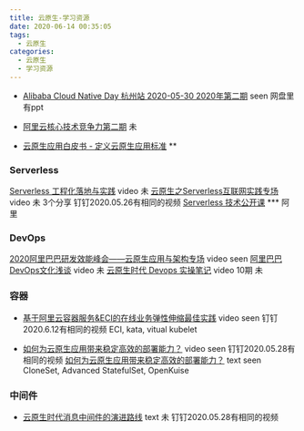 ```yaml
---
title: 云原生-学习资源
date: 2020-06-14 00:35:05
tags:
  - 云原生
categories:
  - 云原生
  - 学习资源
---
```


<p></p>
<!-- more -->



+ [Alibaba Cloud Native Day 杭州站 2020-05-30 2020年第二期](https://yq.aliyun.com/live/2831) seen  网盘里有ppt

+ [阿里云核心技术竞争力第二期](https://edu.csdn.net/course/play/29034/407143?spm=1002.2009.3001.4024) 未

+ [云原生应用白皮书 - 定义云原生应用标准](https://jimmysong.io/guide-to-cloud-native-app/)  **

### Serverless
[Serverless 工程化落地与实践](https://yq.aliyun.com/articles/744370)  video 未 
[云原生之Serverless互联网实践专场](https://www.bilibili.com/video/av925967133) video 未  3个分享 钉钉2020.05.26有相同的视频
[Serverless 技术公开课](https://developer.aliyun.com/learning/roadmap/serverless)   *** 阿里


### DevOps
[2020阿里巴巴研发效能峰会——云原生应用与架构专场](https://developer.aliyun.com/live/2730) video seen
[阿里巴巴DevOps文化浅谈](https://yq.aliyun.com/live/2499) video  未
[云原生时代 Devops 实操笔记](https://yq.aliyun.com/articles/744373) video  10期 未

### 容器
+ [基于阿里云容器服务&ECI的在线业务弹性伸缩最佳实践](https://www.bilibili.com/video/BV1qt4y1C74P) video seen 钉钉2020.6.12有相同的视频
ECI, kata, vitual kubelet

+ [如何为云原生应用带来稳定高效的部署能力？](https://www.bilibili.com/video/BV1mK4y1t7WS/) video seen 钉钉2020.05.28有相同的视频
[如何为云原生应用带来稳定高效的部署能力？](https://yq.aliyun.com/articles/762949) text seen 
CloneSet, Advanced StatefulSet, OpenKuise

### 中间件
+ [云原生时代消息中间件的演进路线](https://blog.csdn.net/zl1zl2zl3/article/details/106129314) text 未 钉钉2020.05.28有相同的视频